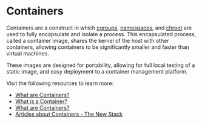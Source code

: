 # Containers

Containers are a construct in which [cgroups](https://en.wikipedia.org/wiki/Cgroups), [namespaces](https://en.wikipedia.org/wiki/Linux_namespaces), and [chroot](https://en.wikipedia.org/wiki/Chroot) are used to fully encapsulate and isolate a process. This encapsulated process, called a container image, shares the kernel of the host with other containers, allowing containers to be significantly smaller and faster than virtual machines.

These images are designed for portability, allowing for full local testing of a static image, and easy deployment to a container management platform.

Visit the following resources to learn more:

- [What are Containers?](https://cloud.google.com/learn/what-are-containers)
- [What is a Container?](https://www.docker.com/resources/what-container/)
- [What are Containers?](https://www.youtube.com/playlist?list=PLawsLZMfND4nz-WDBZIj8-nbzGFD4S9oz)
- [Articles about Containers - The New Stack](https://thenewstack.io/category/containers/)
